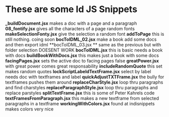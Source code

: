 **These are some Id JS Snippets**
================================

**_buildDocument.jsx** makes a doc with a page and a paragraph
**08_fontify.jsx** gives all the characters of a page random fonts
**makeSelectionFonty.jsx** give the selection a random font
**addToPage** this is still nothing. coing soon
**bocToIDML_02.jsx** make a book add some docs and then export idml
**bocToIDML_03.jsx ** same as the previous but with folder selection DOESENT WORK
**bocToIDML.jsx** this is basic needs a book with docs
**buildBookWithDocs.jsx** this makes just a book with some docs
**facingPages.jsx** sets the active doc to facing pages false
**greatPower.jsx** with great power comes great responsability
**includeRandomQuote** this set makes random quotes
**lockScriptLabeldTextFrame.jsx** select by label needs doc with textframes and label
**quickAdjustTXTFrame.jsx** the bully for textframes pushes them around
**replaceCharStyle.jsx** loop thru paragraphs and find charstyles
**replaceParagraphStyle.jsx** loop thru paragraphs and replace parstyles
**splitTextFrame.jsx** this is some of Peter Kahrels code
**textFramesFromParagraph.jsx** this makes a new textframe from selected paragraphs in a textframe
**workingWithColors.jsx** found at indisnippets makes colors very nice